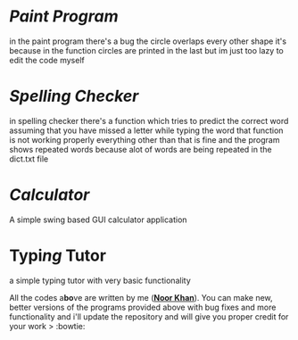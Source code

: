 # *Paint Program*
in the paint program there's a bug the circle overlaps every other shape it's because in the function circles are printed in the last but im just too lazy to edit the code myself

# *Spelling Checker*
in spelling checker there's a function which tries to predict the correct word assuming that you have missed a letter while typing the word that function is not working properly everything other than that is fine and the program shows repeated words because alot of words are being repeated in the dict.txt file

# *Calculator*
A simple swing based GUI calculator application

# Typi*ng* Tutor
a simple typing tutor with very basic functionality

All the codes a**bo**ve are written by me ([**Noor Khan**](https://www.facebook.com/Trance303 "facebook profile")). You can make new, better versions of the programs provided above with bug fixes and more functionality and i'll update the repository and will give you proper credit for your work > :bowtie:

